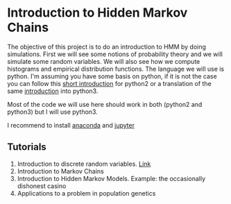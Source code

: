 # Introduction to Hidden Markov Chains

The objective of this project is to do an introduction to HMM by doing simulations. First we will see some notions of probability theory and we will simulate some random variables. We will also see how we compute histograms and empirical distribution functions.
The language we will use is python. I'm assuming you have some basis on python, if it is not the case you can follow this [short introduction](https://github.com/rajathkmp/Python-Lectures "python2 tutorial") for python2 or a translation of the same [introduction](https://gitlab.erc.monash.edu.au/andrease/Python4Maths/tree/master "python3 tutorial") into python3.

Most of the code we will use here should work in both (python2 and python3) but I will use python3.

I recommend to install [anaconda](https://www.anaconda.com/download/) and [jupyter](http://jupyter.org/)

Tutorials
---------

1. Introduction to discrete random variables. [Link](./Notebooks/randomVariableSimulation.ipynb)
2. Introduction to Markov Chains
3. Introduction to Hidden Markov Models. Example: the occasionally dishonest casino
4. Applications to a problem in population genetics



